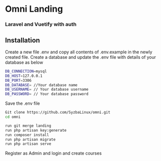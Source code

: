 # Omni Landing 
### Laravel and Vuetify with auth
## Installation

Create a new file .env and copy all contents of .env.example in the newly created file.
Create a database and update the .env file with details of your database as below

```sh
DB_CONNECTION=mysql
DB_HOST=127.0.0.1
DB_PORT=3306
DB_DATABASE= //Your database name
DB_USERNAME= // Your database username
DB_PASSWORD= // Your database password
```

Save the .env file

```sh
Git clone https://github.com/SyzbaLinux/omni.git
cd omni

run git merge landing
run php artisan key:generate
run composer install
run php artisan migrate
run php artisan serve
```

Register as Admin and login and create courses
